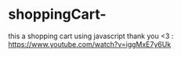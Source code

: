 # shoppingCart-
this a shopping cart using javascript 
thank you <3 : https://www.youtube.com/watch?v=iggMxE7y6Uk
